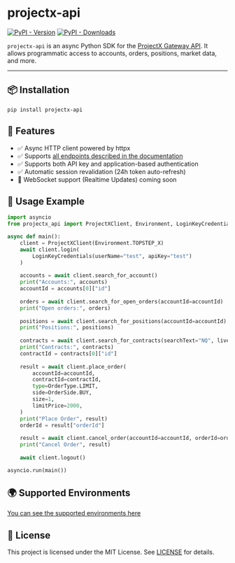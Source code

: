 # projectx-api

[![PyPI - Version](https://img.shields.io/pypi/v/projectx-api)](https://pypi.org/project/projectx-api/)
[![PyPI - Downloads](https://img.shields.io/pypi/dm/projectx-api)](https://pypistats.org/packages/projectx-api)

`projectx-api` is an async Python SDK for the [ProjectX Gateway API](https://gateway.docs.projectx.com/). It allows programmatic access to accounts, orders, positions, market data, and more.

---

## 📦 Installation

```
pip install projectx-api
```

## 🚀 Features

- ✅ Async HTTP client powered by httpx
- ✅ Supports [all endpoints described in the documentation](https://gateway.docs.projectx.com/docs/intro)
- ✅ Supports both API key and application-based authentication
- ✅ Automatic session revalidation (24h token auto-refresh)
- 🚧 WebSocket support (Realtime Updates) coming soon

## 🔧 Usage Example

```python
import asyncio
from projectx_api import ProjectXClient, Environment, LoginKeyCredentials, OrderSide, OrderType

async def main():
    client = ProjectXClient(Environment.TOPSTEP_X)
    await client.login(
        LoginKeyCredentials(userName="test", apiKey="test")
    )
    
    accounts = await client.search_for_account()
    print("Accounts:", accounts)
    accountId = accounts[0]["id"]
    
    orders = await client.search_for_open_orders(accountId=accountId)
    print("Open orders:", orders)
    
    positions = await client.search_for_positions(accountId=accountId)
    print("Positions:", positions)
    
    contracts = await client.search_for_contracts(searchText="NQ", live=True)
    print("Contracts:", contracts)
    contractId = contracts[0]["id"]
    
    result = await client.place_order(
        accountId=accountId,
        contractId=contractId,
        type=OrderType.LIMIT,
        side=OrderSide.BUY,
        size=1,
        limitPrice=2000,
    )
    print("Place Order", result)
    orderId = result["orderId"]
    
    result = await client.cancel_order(accountId=accountId, orderId=orderId)
    print("Cancel Order", result)
    
    await client.logout()

asyncio.run(main())
```

## 🌍 Supported Environments

[You can see the supported environments here](https://github.com/rundef/projectx-api/blob/main/projectx_api/enums.py)

## 📄 License

This project is licensed under the MIT License.
See [LICENSE](LICENSE) for details.
